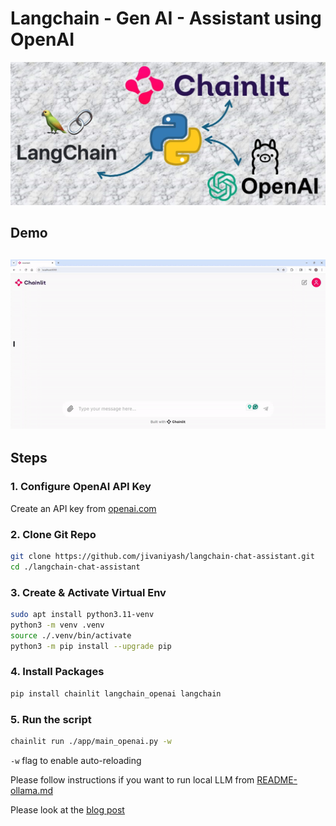 # Langchain - Gen AI - Assistant using OpenAI

![](https://github.com/jivaniyash/langchain-chat-assistant/blob/main/images/image.jpg)

## Demo

![](https://github.com/jivaniyash/langchain-chat-assistant/blob/main/images/demo.gif)
---
## Steps

### 1. Configure OpenAI API Key
Create an API key from [openai.com](https://platform.openai.com/api-keys)

### 2. Clone Git Repo
```sh
git clone https://github.com/jivaniyash/langchain-chat-assistant.git
cd ./langchain-chat-assistant
```

### 3. Create & Activate Virtual Env
```sh
sudo apt install python3.11-venv
python3 -m venv .venv
source ./.venv/bin/activate
python3 -m pip install --upgrade pip
```

### 4. Install Packages
```sh
pip install chainlit langchain_openai langchain
``` 

### 5. Run the script
```sh
chainlit run ./app/main_openai.py -w
```
`-w` flag to enable auto-reloading

Please follow instructions if you want to run local LLM from [README-ollama.md](https://github.com/jivaniyash/langchain-chat-assistant/blob/main/README-ollama.md)

Please look at the [blog post](https://dev.to/jivaniyash/langchain-chat-assistant-using-chainlit-app-2j5a?utm_source=www.github.com)